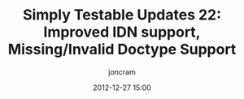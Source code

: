 ---
title: "Simply Testable Updates 22: Improved IDN support, Missing/Invalid Doctype Support"
short_title: "Simply Testable Updates 22: IDN support, Invalid Doctype Support"
date: 2012-12-27 15:00
author: joncram
newsletter_meta:
    issue_number: 22nd
    url: https://us5.campaign-archive1.com/?u=ac75e33d993d2b502e333ddd0&amp;id=7ca841c770
    closing_sentence: Expect the next in a week from now, January 3 2013.
    highlights:
        - Improved internationalised domain name support
        - Missing/invalid doctype declaration support
---